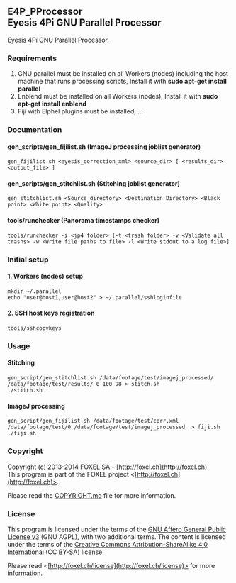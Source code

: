 ## E4P_PProcessor<br />Eyesis 4Pi GNU Parallel Processor

Eyesis 4Pi GNU Parallel Processor.

### Requirements
1. GNU parallel must be installed on all Workers (nodes) including the host machine that runs processing scripts, Install it with **sudo apt-get install parallel**
2. Enblend must be installed on all Workers (nodes), Install it with **sudo apt-get install enblend**
3. Fiji with Elphel plugins must be installed, ...

### Documentation
#### gen_scripts/gen_fijilist.sh (ImageJ processing joblist generator)
    gen_fijilist.sh <eyesis_correction_xml> <source_dir> [ <results_dir>  <output_file> ]
#### gen_scripts/gen_stitchlist.sh (Stitching joblist generator)
    gen_stitchlist.sh <Source directory> <Destination Directory> <Black point> <White point> <Quality>

#### tools/runchecker (Panorama timestamps checker)
    tools/runchecker -i <jp4 folder> [-t <trash folder> -v <Validate all trashs> -w <Write file paths to file> -l <Write stdout to a log file>]

### Initial setup

#### 1. Workers (nodes) setup
    mkdir ~/.parallel
    echo "user@host1,user@host2" > ~/.parallel/sshloginfile

#### 2. SSH host keys registration
    tools/sshcopykeys
    
### Usage
#### Stitching
    gen_script/gen_stitchlist.sh /data/footage/test/imagej_processed/ /data/footage/test/results/ 0 100 98 > stitch.sh
    ./stitch.sh
#### ImageJ processing
    gen_script/gen_fijilist.sh /data/footage/test/corr.xml /data/footage/test/0 /data/footage/test/imagej_processed  > fiji.sh
    ./fiji.sh
### Copyright

Copyright (c) 2013-2014 FOXEL SA - [http://foxel.ch](http://foxel.ch)<br />
This program is part of the FOXEL project <[http://foxel.ch](http://foxel.ch)>.

Please read the [COPYRIGHT.md](COPYRIGHT.md) file for more information.


### License

This program is licensed under the terms of the
[GNU Affero General Public License v3](http://www.gnu.org/licenses/agpl.html)
(GNU AGPL), with two additional terms. The content is licensed under the terms
of the
[Creative Commons Attribution-ShareAlike 4.0 International](http://creativecommons.org/licenses/by-sa/4.0/)
(CC BY-SA) license.

Please read <[http://foxel.ch/license](http://foxel.ch/license)> for more
information.
